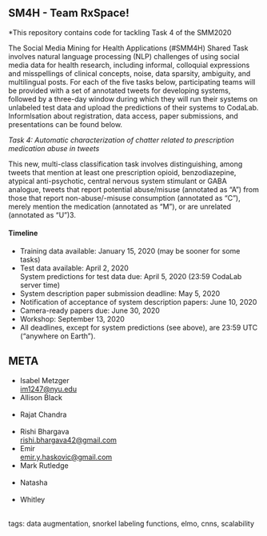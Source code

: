 ## SM4H - Team **RxSpace**!
*This repository contains code for tackling Task 4 of the SMM2020 

The Social Media Mining for Health Applications (#SMM4H) Shared Task involves natural language processing (NLP) challenges of using social media data for health research, including informal, colloquial expressions and misspellings of clinical concepts, noise, data sparsity, ambiguity, and multilingual posts. For each of the five tasks below, participating teams will be provided with a set of annotated tweets for developing systems, followed by a three-day window during which they will run their systems on unlabeled test data and upload the predictions of their systems to CodaLab. Informlsation about registration, data access, paper submissions, and presentations can be found below.
<br>

*Task 4: Automatic characterization of chatter related to prescription medication abuse in tweets* <br>

This new, multi-class classification task involves distinguishing, among tweets that mention at least one prescription opioid, benzodiazepine, atypical anti-psychotic, central nervous system stimulant or GABA analogue, tweets that report potential abuse/misuse (annotated as “A”) from those that report non-abuse/-misuse consumption (annotated as “C”), merely mention the medication (annotated as “M”), or are unrelated (annotated as “U”)3. <br>

#### Timeline
* Training data available: January 15, 2020 (may be sooner for some tasks) <br>
* Test data available: April 2, 2020 <br>
System predictions for test data due: April 5, 2020 (23:59 CodaLab server time) <br>
* System description paper submission deadline: May 5, 2020 <br>
* Notification of acceptance of system description papers: June 10, 2020 <br>
* Camera-ready papers due: June 30, 2020 <br>
* Workshop: September 13, 2020 <br>
* All deadlines, except for system predictions (see above), are 23:59 UTC (“anywhere on Earth”). <br>

## META
* Isabel Metzger <br> im1247@nyu.edu <br>
* Allison Black <br> <br>
* Rajat Chandra <br> <br>
* Rishi Bhargava <br> rishi.bhargava42@gmail.com <br>
* Emir <br> emir.y.haskovic@gmail.com <br> 
* Mark Rutledge <br> <br>
* Natasha <br> <br>
* Whitley <br> <br>



tags: data augmentation, snorkel labeling functions, elmo, cnns, scalability
